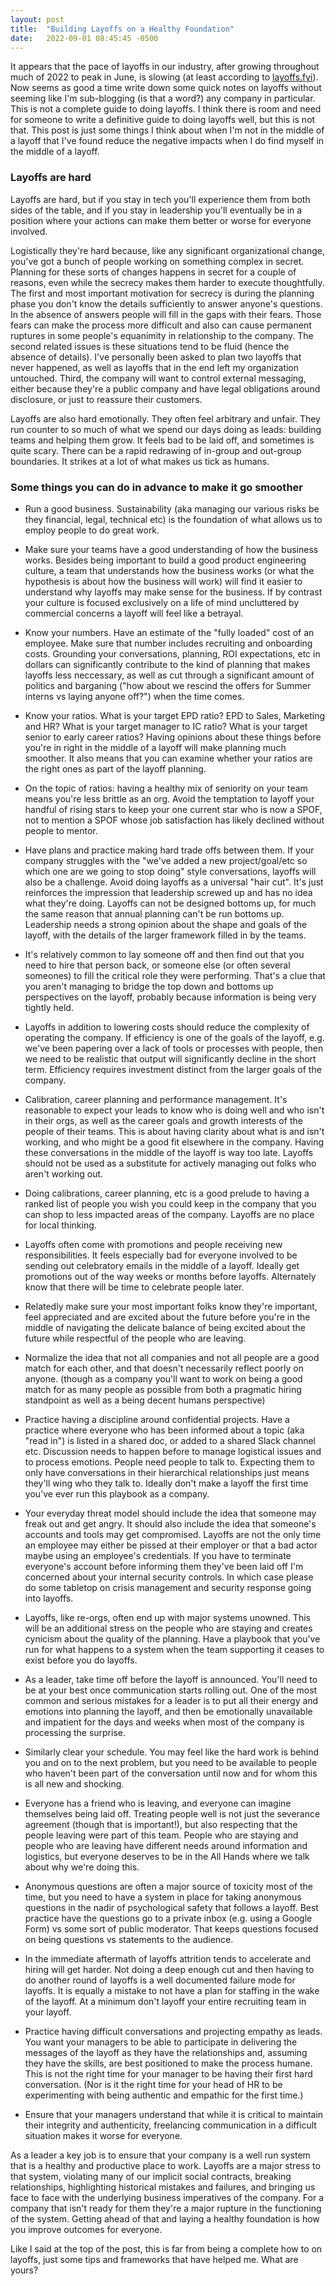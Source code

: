 ```yaml
---
layout: post
title:  "Building Layoffs on a Healthy Foundation"
date:   2022-09-01 08:45:45 -0500
---
```

It appears that the pace of layoffs in our industry, after growing throughout much of 2022 to peak in June, is slowing (at least according to [layoffs.fyi](http://layoffs.fyi/)). Now seems as good a time write down some quick notes on layoffs without seeming like I'm sub-blogging (is that a word?) any company in particular. This is not a complete guide to doing layoffs. I think there is room and need for someone to write a definitive guide to doing layoffs well, but this is not that. This post is just some things I think about when I'm not in the middle of a layoff that I've found reduce the negative impacts when I do find myself in the middle of a layoff. 

### Layoffs are hard

Layoffs are hard, but if you stay in tech you'll experience them from both sides of the table, and if you stay in leadership you'll eventually be in a position where your actions can make them better or worse for everyone involved. 

Logistically they're hard because, like any significant organizational change, you've got a bunch of people working on something complex in secret. Planning for these sorts of changes happens in secret for a couple of reasons, even while the secrecy makes them harder to execute thoughtfully. The first and most important motivation for secrecy is during the planning phase you don't know the details sufficiently to answer anyone's questions. In the absence of answers people will fill in the gaps with their fears. Those fears can make the process more difficult and also can cause permanent ruptures in some people's equanimity in relationship to the company. The second related issues is these situations tend to be fluid (hence the absence of details).  I've personally been asked to plan two layoffs that never happened, as well as layoffs that in the end left my organization untouched. Third, the company will want to control external messaging, either because they're a public company and have legal obligations around disclosure, or just to reassure their customers. 

Layoffs are also hard emotionally. They often feel arbitrary and unfair. They run counter to so much of what we spend our days doing as leads: building teams and helping them grow. It feels bad to be laid off, and sometimes is quite scary. There can be a rapid redrawing of in-group and out-group boundaries. It strikes at a lot of what makes us tick as humans.

### Some things you can do in advance to make it go smoother

* Run a good business. Sustainability (aka managing our various risks be they financial, legal, technical etc) is the foundation of what allows us to employ people to do great work.

* Make sure your teams have a good understanding of how the business works. Besides being important to build a good product engineering culture, a team that understands how the business works (or what the hypothesis is about how the business will work) will find it easier to understand why layoffs may make sense for the business. If by contrast your culture is focused exclusively on a life of mind uncluttered by commercial concerns a layoff will feel like a betrayal.

* Know your numbers. Have an estimate of the "fully loaded" cost of an employee. Make sure that number includes recruiting and onboarding costs. Grounding your conversations, planning, ROI expectations, etc in dollars can significantly contribute to the kind of planning that makes layoffs less neccessary, as well as cut through a significant amount of politics and barganing ("how about we rescind the offers for Summer interns vs laying anyone off?") when the time comes. 

* Know your ratios. What is your target EPD ratio?  EPD to Sales, Marketing and HR? What is your target manager to IC ratio?  What is your target senior to early career ratios? Having opinions about these things before you're in right in the middle of a layoff will make planning much smoother. It also means that you can examine whether your ratios are the right ones as part of the layoff planning.

* On the topic of ratios: having a healthy mix of seniority on your team means you're less brittle as an org. Avoid the temptation to layoff your handful of rising stars to keep your one current star who is now a SPOF, not to mention a SPOF whose job satisfaction has likely declined without people to mentor.

* Have plans and practice making hard trade offs between them. If your company struggles with the "we've added a new project/goal/etc so which one are we going to stop doing" style conversations, layoffs will also be a challenge. Avoid doing layoffs as a universal "hair cut". It's just reinforces the impression that leadership screwed up and has no idea what they're doing. Layoffs can not be designed bottoms up, for much the same reason that annual planning can't be run bottoms up. Leadership needs a strong opinion about the shape and goals of the layoff, with the details of the larger framework filled in by the teams.

* It's relatively common to lay someone off and then find out that you need to hire that person back, or someone else (or often several someones) to fill the critical role they were performing. That's a clue that you aren't managing to bridge the top down and bottoms up perspectives on the layoff, probably because information is being very tightly held.

* Layoffs in addition to lowering costs should reduce the complexity of operating the company. If efficiency is one of the goals of the layoff, e.g. we've been papering over a lack of tools or processes with people, then we need to be realistic that output will significantly decline in the short term. Efficiency requires investment distinct from the larger goals of the company.

* Calibration, career planning and performance management. It's reasonable to expect your leads to know who is doing well and who isn't in their orgs, as well as the career goals and growth interests of the people of their teams. This is about having clarity about what is and isn't working, and who might be a good fit elsewhere in the company. Having these conversations in the middle of the layoff is way too late. Layoffs should not be used as a substitute for actively managing out folks who aren't working out.

* Doing calibrations, career planning, etc is a good prelude to having a ranked list of people you wish you could keep in the company that you can shop to less impacted areas of the company. Layoffs are no place for local thinking.

* Layoffs often come with promotions and people receiving new responsibilities. It feels especially bad for everyone involved to be sending out celebratory emails in the middle of a layoff.  Ideally get promotions out of the way weeks or months before layoffs. Alternately know that there will be time to celebrate people later.

* Relatedly make sure your most important folks know they're important, feel appreciated and are excited about the future before you're in the middle of navigating the delicate balance of being excited about the future while respectful of the people who are leaving.

* Normalize the idea that not all companies and not all people are a good match for each other, and that doesn't necessarily reflect poorly on anyone. (though as a company you'll want to work on being a good match for as many people as possible from both a pragmatic hiring standpoint as well as a being decent humans perspective) 

* Practice having a discipline around confidential projects. Have a practice where everyone who has been informed about a topic (aka "read in") is listed in a shared doc, or added to a shared Slack channel etc. Discussion needs to happen before to manage logistical issues and to process emotions. People need people to talk to. Expecting them to only have conversations in their hierarchical relationships just means they'll wing who they talk to. Ideally don't make a layoff the first time you've ever run this playbook as a company.

* Your everyday threat model should include the idea that someone may freak out and get angry. It should also include the idea that someone's accounts and tools may get compromised. Layoffs are not the only time an employee may either be pissed at their employer or that a bad actor maybe using an employee's credentials. If you have to terminate everyone's account before informing them they've been laid off I'm concerned about your internal security controls. In which case please do some tabletop on crisis management and security response going into layoffs. 

* Layoffs, like re-orgs, often end up with major systems unowned. This will be an additional stress on the people who are staying and creates cynicism about the quality of the planning. Have a playbook that you've run for what happens to a system when the team supporting it ceases to exist before you do layoffs. 

* As a leader, take time off before the layoff is announced. You'll need to be at your best once communication starts rolling out. One of the most common and serious mistakes for a leader is to put all their energy and emotions into planning the layoff, and then be emotionally unavailable and impatient for the days and weeks when most of the company is processing the surprise.

* Similarly clear your schedule. You may feel like the hard work is behind you and on to the next problem, but you need to be available to people who haven't been part of the conversation until now and for whom this is all new and shocking.

* Everyone has a friend who is leaving, and everyone can imagine themselves being laid off. Treating people well is not just the severance agreement (though that is important!), but also respecting that the people leaving were part of this team. People who are staying and people who are leaving have different needs around information and logistics, but everyone deserves to be in the All Hands where we talk about why we're doing this. 

* Anonymous questions are often a major source of toxicity most of the time, but you need to have a system in place for taking anonymous questions in the nadir of psychological safety that follows a layoff. Best practice have the questions go to a private inbox (e.g. using a Google Form) vs some sort of public moderator. That keeps questions focused on being questions vs statements to the audience.

* In the immediate aftermath of layoffs attrition tends to accelerate and hiring will get harder. Not doing a deep enough cut and then having to do another round of layoffs is a well documented failure mode for layoffs. It is equally a mistake to not have a plan for staffing in the wake of the layoff. At a minimum don't layoff your entire recruiting team in your layoff. 

* Practice having difficult conversations and projecting empathy as leads. You want your managers to be able to participate in delivering the messages of the layoff as they have the relationships and, assuming they have the skills, are best positioned to make the process humane. This is not the right time for your manager to be having their first hard conversation. (Nor is it the right time for your head of HR to be experimenting with being authentic and empathic for the first time.)

* Ensure that your managers understand that while it is critical to maintain their integrity and authenticity, freelancing communication in a difficult situation makes it worse for everyone. 

As a leader a key job is to ensure that your company is a well run system that is a healthy and productive place to work. Layoffs are a major stress to that system, violating many of our implicit social contracts, breaking relationships, highlighting historical mistakes and failures, and bringing us face to face with the underlying business imperatives of the company. For a company that isn't ready for them they're a major rupture in the functioning of the system. Getting ahead of that and laying a healthy foundation is how you improve outcomes for everyone.

Like I said at the top of the post, this is far from being a complete how to on layoffs, just some tips and frameworks that have helped me.  What are yours?

